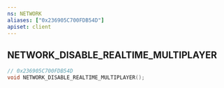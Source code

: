 ```yaml
---
ns: NETWORK
aliases: ["0x236905C700FDB54D"]
apiset: client
---
```

## NETWORK_DISABLE_REALTIME_MULTIPLAYER

```c
// 0x236905C700FDB54D
void NETWORK_DISABLE_REALTIME_MULTIPLAYER();
```